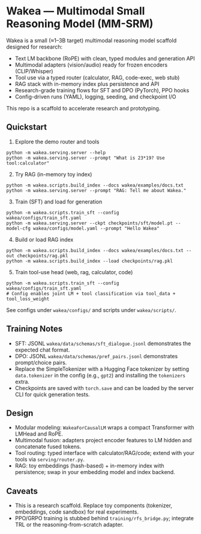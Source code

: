 # Wakea — Multimodal Small Reasoning Model (MM-SRM)

Wakea is a small (≈1–3B target) multimodal reasoning model scaffold designed for research:
- Text LM backbone (RoPE) with clean, typed modules and generation API
- Multimodal adapters (vision/audio) ready for frozen encoders (CLIP/Whisper)
- Tool use via a typed router (calculator, RAG, code-exec, web stub)
- RAG stack with in-memory index plus persistence and API
- Research-grade training flows for SFT and DPO (PyTorch), PPO hooks
- Config-driven runs (YAML), logging, seeding, and checkpoint I/O

This repo is a scaffold to accelerate research and prototyping.

## Quickstart

1) Explore the demo router and tools
```
python -m wakea.serving.server --help
python -m wakea.serving.server --prompt "What is 23*19? Use tool:calculator"
```

2) Try RAG (in-memory toy index)
```
python -m wakea.scripts.build_index --docs wakea/examples/docs.txt
python -m wakea.serving.server --prompt "RAG: Tell me about Wakea."
```

3) Train (SFT) and load for generation
```
python -m wakea.scripts.train_sft --config wakea/configs/train_sft.yaml
python -m wakea.serving.server --ckpt checkpoints/sft/model.pt --model-cfg wakea/configs/model.yaml --prompt "Hello Wakea"
```

4) Build or load RAG index
```
python -m wakea.scripts.build_index --docs wakea/examples/docs.txt --out checkpoints/rag.pkl
python -m wakea.scripts.build_index --load checkpoints/rag.pkl
```

5) Train tool-use head (web, rag, calculator, code)
```
python -m wakea.scripts.train_sft --config wakea/configs/train_sft.yaml
# Config enables joint LM + tool classification via tool_data + tool_loss_weight
```

See configs under `wakea/configs/` and scripts under `wakea/scripts/`.

## Training Notes
- SFT: JSONL `wakea/data/schemas/sft_dialogue.jsonl` demonstrates the expected chat format.
- DPO: JSONL `wakea/data/schemas/pref_pairs.jsonl` demonstrates prompt/choice pairs.
- Replace the SimpleTokenizer with a Hugging Face tokenizer by setting `data.tokenizer` in the config (e.g., `gpt2`) and installing the `tokenizers` extra.
- Checkpoints are saved with `torch.save` and can be loaded by the server CLI for quick generation tests.

## Design
- Modular modeling: `WakeaForCausalLM` wraps a compact Transformer with LMHead and RoPE.
- Multimodal fusion: adapters project encoder features to LM hidden and concatenate fused tokens.
- Tool routing: typed interface with calculator/RAG/code; extend with your tools via `serving/router.py`.
- RAG: toy embeddings (hash-based) + in-memory index with persistence; swap in your embedding model and index backend.

## Caveats
- This is a research scaffold. Replace toy components (tokenizer, embeddings, code sandbox) for real experiments.
- PPO/GRPO training is stubbed behind `training/rfs_bridge.py`; integrate TRL or the reasoning-from-scratch adapter.
